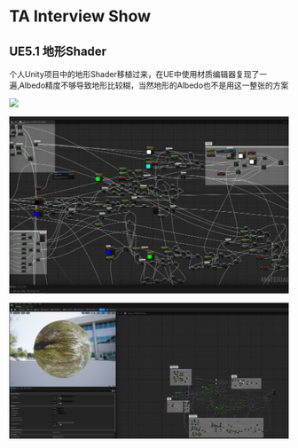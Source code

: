 # TA Interview Show

## UE5.1 地形Shader

个人Unity项目中的地形Shader移植过来，在UE中使用材质编辑器复现了一遍,Albedo精度不够导致地形比较糊，当然地形的Albedo也不是用这一整张的方案

![](.\img\QQ截图20230626235425.png)

![](img/QQ截图20230626235645.png)

![](img/QQ截图20230626235702.png)